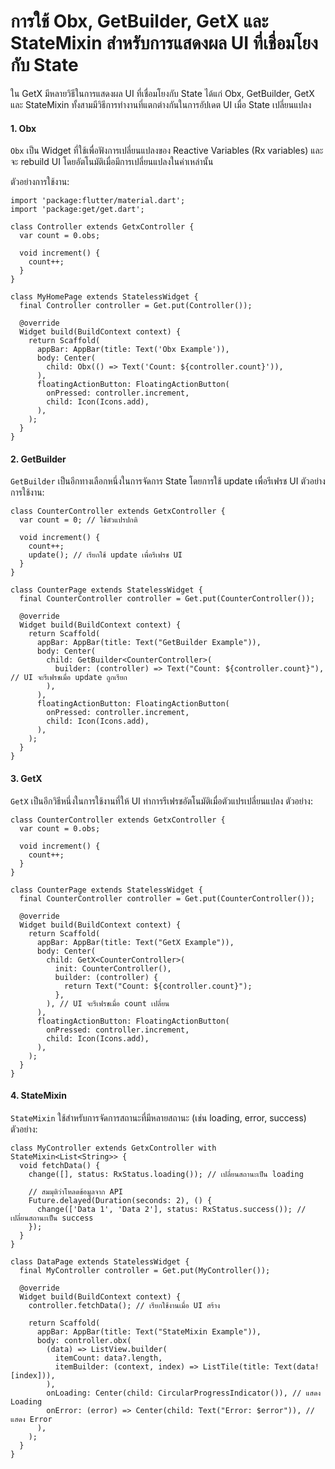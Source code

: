 # การใช้ Obx, GetBuilder, GetX และ StateMixin สำหรับการแสดงผล UI ที่เชื่อมโยงกับ State

ใน GetX มีหลายวิธีในการแสดงผล UI ที่เชื่อมโยงกับ State ได้แก่ Obx, GetBuilder, GetX และ StateMixin ทั้งสามมีวิธีการทำงานที่แตกต่างกันในการอัปเดต UI เมื่อ State เปลี่ยนแปลง

#### 1. Obx

```Obx``` เป็น Widget ที่ใช้เพื่อฟังการเปลี่ยนแปลงของ Reactive Variables (Rx variables) และจะ rebuild UI โดยอัตโนมัติเมื่อมีการเปลี่ยนแปลงในค่าเหล่านั้น

ตัวอย่างการใช้งาน:

```
import 'package:flutter/material.dart';
import 'package:get/get.dart';

class Controller extends GetxController {
  var count = 0.obs;

  void increment() {
    count++;
  }
}

class MyHomePage extends StatelessWidget {
  final Controller controller = Get.put(Controller());

  @override
  Widget build(BuildContext context) {
    return Scaffold(
      appBar: AppBar(title: Text('Obx Example')),
      body: Center(
        child: Obx(() => Text('Count: ${controller.count}')),
      ),
      floatingActionButton: FloatingActionButton(
        onPressed: controller.increment,
        child: Icon(Icons.add),
      ),
    );
  }
}
```

#### 2. GetBuilder
```GetBuilder``` เป็นอีกทางเลือกหนึ่งในการจัดการ State โดยการใช้ update เพื่อรีเฟรช UI ตัวอย่างการใช้งาน:

```
class CounterController extends GetxController {
  var count = 0; // ใช้ตัวแปรปกติ

  void increment() {
    count++;
    update(); // เรียกใช้ update เพื่อรีเฟรช UI
  }
}

class CounterPage extends StatelessWidget {
  final CounterController controller = Get.put(CounterController());

  @override
  Widget build(BuildContext context) {
    return Scaffold(
      appBar: AppBar(title: Text("GetBuilder Example")),
      body: Center(
        child: GetBuilder<CounterController>(
          builder: (controller) => Text("Count: ${controller.count}"), // UI จะรีเฟรชเมื่อ update ถูกเรียก
        ),
      ),
      floatingActionButton: FloatingActionButton(
        onPressed: controller.increment,
        child: Icon(Icons.add),
      ),
    );
  }
}
```

#### 3. GetX
```GetX``` เป็นอีกวิธีหนึ่งในการใช้งานที่ให้ UI ทำการรีเฟรชอัตโนมัติเมื่อตัวแปรเปลี่ยนแปลง ตัวอย่าง:

```
class CounterController extends GetxController {
  var count = 0.obs;

  void increment() {
    count++;
  }
}

class CounterPage extends StatelessWidget {
  final CounterController controller = Get.put(CounterController());

  @override
  Widget build(BuildContext context) {
    return Scaffold(
      appBar: AppBar(title: Text("GetX Example")),
      body: Center(
        child: GetX<CounterController>(
          init: CounterController(),
          builder: (controller) {
            return Text("Count: ${controller.count}");
          },
        ), // UI จะรีเฟรชเมื่อ count เปลี่ยน
      ),
      floatingActionButton: FloatingActionButton(
        onPressed: controller.increment,
        child: Icon(Icons.add),
      ),
    );
  }
}
```

#### 4. StateMixin
```StateMixin``` ใช้สำหรับการจัดการสถานะที่มีหลายสถานะ (เช่น loading, error, success) ตัวอย่าง:

```
class MyController extends GetxController with StateMixin<List<String>> {
  void fetchData() {
    change([], status: RxStatus.loading()); // เปลี่ยนสถานะเป็น loading

    // สมมุติว่าโหลดข้อมูลจาก API
    Future.delayed(Duration(seconds: 2), () {
      change(['Data 1', 'Data 2'], status: RxStatus.success()); // เปลี่ยนสถานะเป็น success
    });
  }
}

class DataPage extends StatelessWidget {
  final MyController controller = Get.put(MyController());

  @override
  Widget build(BuildContext context) {
    controller.fetchData(); // เรียกใช้งานเมื่อ UI สร้าง

    return Scaffold(
      appBar: AppBar(title: Text("StateMixin Example")),
      body: controller.obx(
        (data) => ListView.builder(
          itemCount: data?.length,
          itemBuilder: (context, index) => ListTile(title: Text(data![index])),
        ),
        onLoading: Center(child: CircularProgressIndicator()), // แสดง Loading
        onError: (error) => Center(child: Text("Error: $error")), // แสดง Error
      ),
    );
  }
}
```